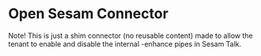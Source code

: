 # Open Sesam Connector

Note! This is just a shim connector (no reusable content) made to allow the tenant to enable and disable the internal -enhance pipes in Sesam Talk.
